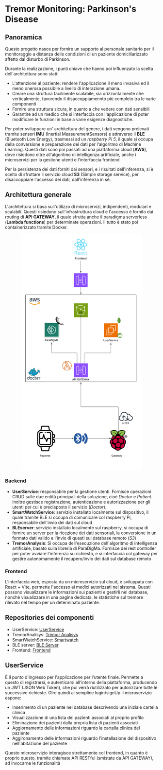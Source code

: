 # Tremor Monitoring: Parkinson's Disease

## Panoramica

Questo progetto nasce per fornire un supporto al personale sanitario per il monitoraggio a distanza delle condizioni di un paziente domiciliarizzato
affetto dal disturbo di Parkinson.

Durante la realizzazione, i punti chiave che hanno poi influenzato la scelta dell'architettura sono stati:
- L'attenzione al paziente: rendere l'applicazione il meno invasiva ed il meno onerosa possibile a livello di interazione umana.
- Creare una struttura facilmente scalabile, sia orizzontalmente che verticalmente, favorendo il disaccoppiamennto più completo tra le varie componenti
- Fornire una struttura sicura, in quanto a che vedere con dati sensibili
- Garantire ad un medico che si interfaccia con l'applicazione di poter modificare le funzioni in base a varie esigenze diagnostiche.

Per poter sviluppare un' architettura del genere, i dati vengono prelevati tramite sensori **IMU** (Inertial MeasurementSensors) e attraverso il **BLE** (Bluetooth Low Energy), trasmessi ad un *raspberry Pi 5*, il quale si occupa della conversione e preparazione dei dati per l'algoritmo di Machine Learning. Questi dati sono poi passati ad una piattaforma cloud (**AWS**), dove risiedono oltre all'algoritmo di intelligenza artificiale, anche i microservizi per la gestione utenti e l'interfaccia frontend

Per la persistenza dei dati forniti dai sensori, e i risultati dell'inferenza, si è scelto di sfruttare il servizio cloud **S3** (Simple storage service), per disaccoppiare l'accesso dei dati, dall'inferenza in sé.


## Architettura generale

L'architettura si basa sull'utilizzo di microservizi, indipendenti, modulari e scalabili. Questi risiedono sull'infrastruttura cloud e l'accesso è fornito dai routing di **API GATEWAY**, il quale sfrutta anche il paradigma serverless (**Lambda functions**) per determinate operazioni.
Il tutto è stato poi containerizzato tramite Docker.

<div align="center">
  <img src="img/FullProject.png" alt="Descrizione" width="400"/>
</div>


### Backend
- **UserService**: responsabile per la  gestione utenti. Fornisce operazioni CRUD sulle due entità principali della soluzione, cioè *Doctor* e *Patient*. Inoltre gestisce  registrazione, autenticazione e autorizzazione per gli utenti per cui è predisposto il servizio (*Doctor*).
- **SmartWatchService**: servizio installato localmente sul dispositivo, il quale tramite BLE si occupa di comunicare col raspberry Pi, responsabile dell'invio dei dati sul cloud
- **BLEserver**: servizio installato localmente sul raspberry, si occupa di fornire un server per la ricezione dei dati sensoriali, la conversione in un formato dati valido e l'invio di questi sul database remoto (*S3*)
- **TremorAnalysis**: Si occupa dell'esecuzione dell'algoritmo di intelligenza artificiale, basato sulla libreria di ParaDigMa. Fornisce dei rest controller per poter avviare l'inferenza su richiesta, e si interfaccia col gateway per gestire autonomamente il recupero/invio dei dati sul database remoto

### Frontend

L'interfaccia web, esposta da un microservizio sul cloud, e sviluppata con React + Vite, permette l'accesso ai medici autorizzati nel sistema. Questi possono visualizzare le informazioni sui pazienti e gestirli nel database, nonchè visualizzare in una pagina dedicata, le statistiche sul tremore rilevato nel tempo per un determinato paziente.

## Repositories dei componenti
- UserService: [UserService]([https://esempio.com](https://github.com/UniSalento-IDALab-IoTCourse-2024-2025/wot-project-UserService-PiccinnoFesta))
- TremorAnalisys: [Tremor Analisys]([https://esempio.com](https://github.com/UniSalento-IDALab-IoTCourse-2024-2025/wot-project-TremorAnalysis-PiccinnoFesta))
- SmartWatchService: [Smartwatch]([https://esempio.com](https://github.com/UniSalento-IDALab-IoTCourse-2024-2025/wot-project-smartwatch-PiccinnoFesta))
- BLE server: [BLE Server]([http](https://github.com/UniSalento-IDALab-IoTCourse-2024-2025/wot-project-BLEserver-PiccinnoFesta))
- Frontend: [Frontend]([http](https://github.com/UniSalento-IDALab-IoTCourse-2024-2025/wot-project-Frontend-PiccinnoFesta))


## UserService
È il punto d'ingresso per l'applicazione per l'utente finale. Permette a questo di registrarsi, e autenticarsi all'interno della piattaforma, producendo un JWT (JSON Web Token), che poi verrà riutilizzato per autorizzare tutte le successive richieste. Olre quindi al semplice login/signUp il microservizio espone:
- Inserimento di un paziente nel database descrivendo una iniziale cartella clinica
- Visualizzazione di una lista dei pazienti associati al proprio profilo
- Eliminazione dei pazienti dalla propria lista di pazienti associati
- Aggiornamento delle informazioni riguardo la cartella clinica del paziente
- Aggironamento delle informazioni riguardo l'installazione del dispositivo nell'abitazione del paziente

Questo microservizio interagisce strettamente col frontend, in quanto è proprio questo, tramite chiamate API RESTful (smistate da API GATEWAY), ad invocarne le funzionalità

  


